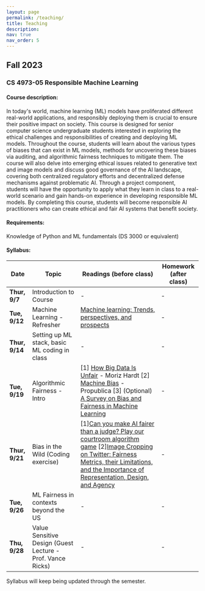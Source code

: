 ```yaml
---
layout: page
permalink: /teaching/
title: Teaching
description:
nav: true
nav_order: 5
---
```


## Fall 2023
### CS 4973-05 Responsible Machine Learning

#### Course description: 
In today's world, machine learning (ML) models have proliferated different real-world applications, and responsibly deploying them is crucial to ensure their positive impact on society. This course is designed for senior computer science undergraduate students interested in exploring the ethical challenges and responsibilities of creating and deploying ML models. Throughout the course, students will learn about the various types of biases that can exist in ML models, methods for uncovering these biases via auditing, and algorithmic fairness techniques to mitigate them. The course will also delve into emerging ethical issues related to generative text and image models and discuss good governance of the AI landscape, covering both centralized regulatory efforts and decentralized defense mechanisms against problematic AI. Through a project component, students will have the opportunity to apply what they learn in class to a real-world scenario and gain hands-on experience in developing responsible ML models. By completing this course, students will become responsible AI practitioners who can create ethical and fair AI systems that benefit society.

#### Requirements: 
Knowledge of Python and ML fundamentals (DS 3000 or equivalent)

#### Syllabus:

| Date | Topic | Readings (before class) | Homework (after class)
|--|--|--|--|
| **Thur, 9/7** | Introduction to Course | - | - |
| **Tue, 9/12** | Machine Learning - Refresher | [Machine learning: Trends, perspectives, and prospects](https://www.cs.cmu.edu/~tom/pubs/Science-ML-2015.pdf) | - |
| **Thur, 9/14** | Setting up ML stack, basic ML coding in class | - | - |
| **Tue, 9/19** | Algorithmic Fairness - Intro  | [1] [How Big Data Is Unfair](https://medium.com/@mrtz/how-big-data-is-unfair-9aa544d739de) - Moriz Hardt [2] [Machine Bias](https://www.propublica.org/article/machine-bias-risk-assessments-in-criminal-sentencing) - Propublica [3] (Optional) [A Survey on Bias and Fairness in Machine Learning](https://arxiv.org/pdf/1908.09635.pdf) | - |
| **Thur, 9/21** | Bias in the Wild (Coding exercise) | [1][Can you make AI fairer than a judge? Play our courtroom algorithm game](https://www.technologyreview.com/2019/10/17/75285/ai-fairer-than-judge-criminal-risk-assessment-algorithm/) [2][Image Cropping on Twitter: Fairness Metrics, their Limitations, and the Importance of Representation, Design, and Agency](https://arxiv.org/pdf/2105.08667.pdf) | - |
| **Tue, 9/26** | ML Fairness in contexts beyond the US  | - | - |
| **Thu, 9/28** | Value Sensitive Design (Guest Lecture - Prof. Vance Ricks)  | - | - |

Syllabus will keep being updated through the semester.

